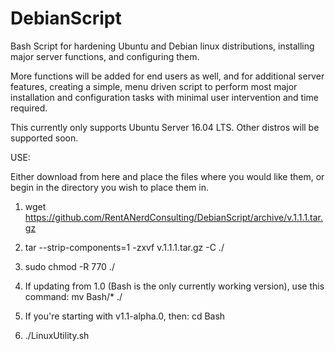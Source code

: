 # DebianScript
Bash Script for hardening Ubuntu and Debian linux distributions, installing major server functions, and configuring them.

More functions will be added for end users as well, and for additional server features, creating a simple,
menu driven script to perform most major installation and configuration tasks with minimal user intervention and time required.

This currently only supports Ubuntu Server 16.04 LTS. Other distros will be supported soon.

USE:

Either download from here and place the files where you would like them, or begin in the directory you wish to place them in.

1) wget https://github.com/RentANerdConsulting/DebianScript/archive/v.1.1.1.tar.gz

2) tar --strip-components=1 -zxvf v.1.1.1.tar.gz -C ./

3) sudo chmod -R 770 ./

4) If updating from 1.0 (Bash is the only currently working version), use this command: mv Bash/* ./

5) If you're starting with v1.1-alpha.0, then: cd Bash

6) ./LinuxUtility.sh
